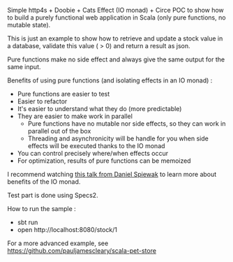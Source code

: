 Simple http4s + Doobie + Cats Effect (IO monad) + Circe POC to show how to build a purely functional web application in Scala (only pure functions, no mutable state).

This is just an example to show how to retrieve and update a stock value in a database, validate this value ( > 0) and return a result as json.

Pure functions make no side effect and always give the same output for the same input.  
  
Benefits of using pure functions (and isolating effects in an IO monad)  :
 * Pure functions are easier to test
 * Easier to refactor
 * It's easier to understand what they do (more predictable)
 * They are easier to make work in parallel
    * Pure functions have no mutable nor side effects, so they can work in parallel out of the box
    * Threading and asynchronicity will be handle for you when side effects will be executed thanks to the IO monad
 * You can control precisely where/when effects occur
 * For optimization, results of pure functions can be memoized

I recommend watching [this talk from Daniel Spiewak](https://www.youtube.com/watch?v=g_jP47HFpWA) to learn more about benefits of the IO monad.

Test part is done using Specs2.

How to run the sample : 

 * sbt run
 * open http://localhost:8080/stock/1

For a more advanced example, see https://github.com/pauljamescleary/scala-pet-store

